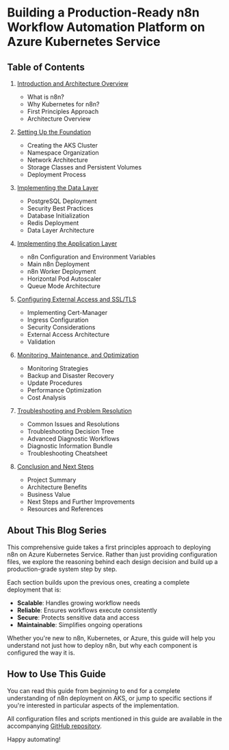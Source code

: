 # Building a Production-Ready n8n Workflow Automation Platform on Azure Kubernetes Service

## Table of Contents

1. [Introduction and Architecture Overview](01-introduction.md)
   - What is n8n?
   - Why Kubernetes for n8n?
   - First Principles Approach
   - Architecture Overview

2. [Setting Up the Foundation](02-cluster-setup.md)
   - Creating the AKS Cluster
   - Namespace Organization
   - Network Architecture
   - Storage Classes and Persistent Volumes
   - Deployment Process

3. [Implementing the Data Layer](03-data-layer.md)
   - PostgreSQL Deployment
   - Security Best Practices
   - Database Initialization
   - Redis Deployment
   - Data Layer Architecture

4. [Implementing the Application Layer](04-application-layer.md)
   - n8n Configuration and Environment Variables
   - Main n8n Deployment
   - n8n Worker Deployment
   - Horizontal Pod Autoscaler
   - Queue Mode Architecture

5. [Configuring External Access and SSL/TLS](05-external-access.md)
   - Implementing Cert-Manager
   - Ingress Configuration
   - Security Considerations
   - External Access Architecture
   - Validation

6. [Monitoring, Maintenance, and Optimization](06-monitoring-maintenance.md)
   - Monitoring Strategies
   - Backup and Disaster Recovery
   - Update Procedures
   - Performance Optimization
   - Cost Analysis

7. [Troubleshooting and Problem Resolution](07-troubleshooting.md)
   - Common Issues and Resolutions
   - Troubleshooting Decision Tree
   - Advanced Diagnostic Workflows
   - Diagnostic Information Bundle
   - Troubleshooting Cheatsheet

8. [Conclusion and Next Steps](08-conclusion.md)
   - Project Summary
   - Architecture Benefits
   - Business Value
   - Next Steps and Further Improvements
   - Resources and References

## About This Blog Series

This comprehensive guide takes a first principles approach to deploying n8n on Azure Kubernetes Service. Rather than just providing configuration files, we explore the reasoning behind each design decision and build up a production-grade system step by step.

Each section builds upon the previous ones, creating a complete deployment that is:
- **Scalable**: Handles growing workflow needs
- **Reliable**: Ensures workflows execute consistently
- **Secure**: Protects sensitive data and access
- **Maintainable**: Simplifies ongoing operations

Whether you're new to n8n, Kubernetes, or Azure, this guide will help you understand not just how to deploy n8n, but why each component is configured the way it is.

## How to Use This Guide

You can read this guide from beginning to end for a complete understanding of n8n deployment on AKS, or jump to specific sections if you're interested in particular aspects of the implementation.

All configuration files and scripts mentioned in this guide are available in the accompanying [GitHub repository](https://github.com/devs-hooked/n8n-azure-k8s).

Happy automating!
